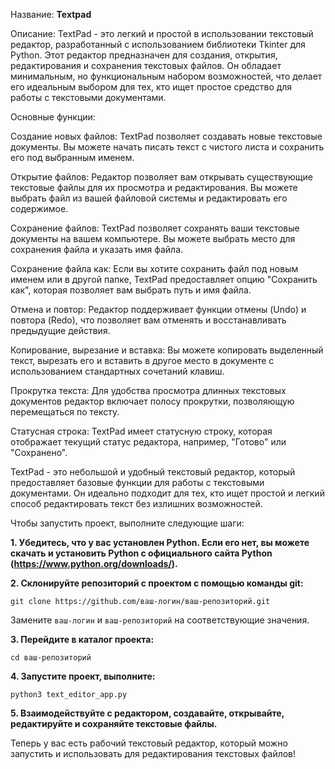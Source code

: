 Название: **Textpad**

Описание:
TextPad - это легкий и простой в использовании текстовый редактор, разработанный с использованием библиотеки Tkinter для Python. Этот редактор предназначен для создания, открытия, редактирования и сохранения текстовых файлов. Он обладает минимальным, но функциональным набором возможностей, что делает его идеальным выбором для тех, кто ищет простое средство для работы с текстовыми документами.

Основные функции:

Создание новых файлов: TextPad позволяет создавать новые текстовые документы. Вы можете начать писать текст с чистого листа и сохранить его под выбранным именем.

Открытие файлов: Редактор позволяет вам открывать существующие текстовые файлы для их просмотра и редактирования. Вы можете выбрать файл из вашей файловой системы и редактировать его содержимое.

Сохранение файлов: TextPad позволяет сохранять ваши текстовые документы на вашем компьютере. Вы можете выбрать место для сохранения файла и указать имя файла.

Сохранение файла как: Если вы хотите сохранить файл под новым именем или в другой папке, TextPad предоставляет опцию "Сохранить как", которая позволяет вам выбрать путь и имя файла.

Отмена и повтор: Редактор поддерживает функции отмены (Undo) и повтора (Redo), что позволяет вам отменять и восстанавливать предыдущие действия.

Копирование, вырезание и вставка: Вы можете копировать выделенный текст, вырезать его и вставить в другое место в документе с использованием стандартных сочетаний клавиш.

Прокрутка текста: Для удобства просмотра длинных текстовых документов редактор включает полосу прокрутки, позволяющую перемещаться по тексту.

Статусная строка: TextPad имеет статусную строку, которая отображает текущий статус редактора, например, "Готово" или "Сохранено".

TextPad - это небольшой и удобный текстовый редактор, который предоставляет базовые функции для работы с текстовыми документами. Он идеально подходит для тех, кто ищет простой и легкий способ редактировать текст без излишних возможностей.

Чтобы запустить проект, выполните следующие шаги:

**1. Убедитесь, что у вас установлен Python. Если его нет, вы можете скачать и установить Python с официального сайта Python (https://www.python.org/downloads/).**

**2. Склонируйте репозиторий с проектом с помощью команды git:**

`git clone https://github.com/ваш-логин/ваш-репозиторий.git`

Замените `ваш-логин` и `ваш-репозиторий` на соответствующие значения.


**3. Перейдите в каталог проекта:**

`cd ваш-репозиторий`

**4. Запустите проект, выполните:**

`python3 text_editor_app.py`


**5. Взаимодействуйте с редактором, создавайте, открывайте, редактируйте и сохраняйте текстовые файлы.**

Теперь у вас есть рабочий текстовый редактор, который можно запустить и использовать для редактирования текстовых файлов!
